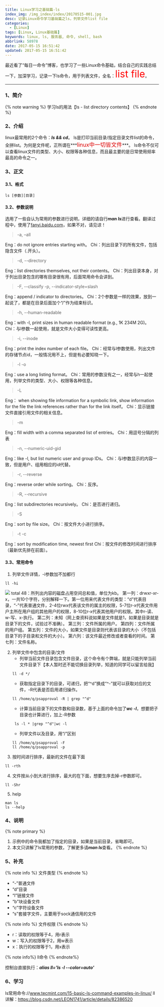 ```yaml
---
title: Linux学习之基础篇-ls
index_img: /img_index/index/20170515-001.jpg
desc: 记录Linux命令学习基础篇之ls，列举文件list file
categories:
  - [Linux]
tags: [Linux, Linux基础篇]
keywords: linux, ls, 服务器, 命令, shell, bash
abbrlink: 58978
date: 2017-05-15 16:51:42
updated: 2017-05-15 16:51:42
---
```


最近看了“每日一命令”博客，也学习了一些Linux命令基础，结合自己的实践总结一下，加深学习，记录一下ls命令，用于列表文件，全名：<font size=6.5 color='red'>list file</font>。

<!--more-->
<hr />

### 1、简介
{% note warning %}
学习ls的用法【ls - list directory contents】
{% endnote %}

### 2、介绍
linux最常用的2个命令：***ls && cd***。
ls是打印当前目录/指定目录文件list的命令，全拼list。为何是文件呢，正所谓在***<font color="#dd0000" size="4">linux中一切皆文件</font>***。 ls命令不仅可以查看linux文件的类型、大小、权限等各种信息，而且最主要的是日常使用频率最高的命令之一。

### 3、正文

#### 3.1、格式

```
ls [参数][目录]
```

#### 3.2、参数说明

选用了一些自认为常用的参数进行说明，详细的请自行***man ls***进行查看。翻译过程中，使用了[fanyi.baidu.com](https://fanyi.baidu.com/)，如果不对，请见谅！

> -a, –all

Eng：do not ignore entries starting with。
Chi：列出目录下的所有文件，包括隐含文件（.开头）。


> -d, --directory

Eng：list directories themselves, not their contents。
Chi：列出目录本身，对于列出目录包含的哪有目录很有用，后面常用命令会讲到。

> -F, --classify
-p, --indicator-style=slash

Eng：append / indicator to directories。
Chi：2个参数是一样的效果，放到一起说了，都是在目录后面加个“/”作为结束标识。

> -h, --human-readable

Eng：with -l, print sizes in human readable format (e.g., 1K 234M 2G)。
Chi：与l参数一起使用，就是文件大小变得可读性更高。

>  -i, --inode

Eng：print the index number of each file。
Chi：经常与l参数使用，列出文件的存储节点id，一般情况用不上，但是有必要知晓一下。

> -l
-o


Eng：use a long listing format。
Chi：常用的参数没有之一，经常与h一起使用，列举文件的类型、大小、权限等各种信息。

> -L

Eng： when showing file information for a symbolic link, show information for the file the link references rather than for the link itself。
Chi：显示链接文件直接引用文件的相关信息。

> -m

Eng：fill width with a comma separated list of entries。
Chi：用逗号分隔的列表

> -n, --numeric-uid-gid

Eng：like -l, but list numeric user and group IDs。
Chi：与l参数显示的内容一致，但是用户、组用相应的id代替。

> -r, --reverse

Eng：reverse order while sorting。
Chi：反序。

> -R, --recursive

Eng：list subdirectories recursively。
Chi：是否进行递归。

>  -S

Eng：sort by file size。
Chi：按文件大小进行排序。

> -t
-c

Eng：sort by modification time, newest first
Chi：按文件的修改时间进行排序（最新优先排在前面）。

#### 3.3、常用命令

1. 列举文件详情，-i参数加不加都行
```
ll -hi
```
![](article_linux_ls_ll.png)
total 48：所列出内容的磁盘占用空间总和值，单位为kb。
第一列：drwxr-xr-x，一共10个字符，分别解释一下。第一位用来代表文件的类型：“d”代表目录，“-”代表普通文件，2-4位rwx代表该文件的属主的权限，5-7位r-x代表文件用户主所在用户组的其他用户的权限，8-10位r-x代表其他用户的权限。其中r-读、w-写、x-执行。
第二列：未知（网上查资料说如果是文件就是1，如果是目录就是目录下的文件，试验过不准确）。
第三列：文件所属的用户。
第四列：文件所属的用户组。
第五列：文件的大小，如果文件是目录则代表该目录的大小（不包括目录下的子目录和文件的大小）。
第六列：该文件最近修改或者查看的时间。
第七列：文件名称。

2. 列举文件中包含的目录/文件
    - 列举当前文件目录包含文件目录，这个命令有个弊端，就是只能列举当前文件目录下【本人暂时还不能切换目录列举，知道的同学可以留言给我】
    ```
    ll -d */
    ```
    - 获取指定目录下的目录，可递归，把“^d”换成“^-”就可以获取对应的文件，-R代表是否启用递归操作。
    ```
    ll /home/q/psapproval -R | grep "^d"
    ```
    - 计算当前目录下的文件数和目录数，基于上面的命令加了***wc -l***，想要把子目录也计算进行，加上-R参数
    ```
     ls -l * |grep "^d"|wc -l
    ```
    - 列举文件以及目录，用“/”区别
    ```
    ll /home/q/psapproval -F
    ll /home/q/psapproval -p
    ```
3. 按时间进行排序，最新的文件在最下面
```
ll -rth
```
4. 文件按从小到大进行排序，最大的在下面，想要生序去掉-r参数即可。
```
ll -Shr
```
5. help
```
man ls
ls --help
```


### 4、说明

{% note primary %}
1. 示例中的命令我都加了指定的目录，如果是当前目录，省略即可。
2. 本文只讲解了ls常用的参数，了解更多请***man ls***查看。
{% endnote %}

### 5、补充

{% note info %}
文件类型
{% endnote %}

- “-”普通文件
- “d”目录
- “l”链接文件
- “b”块设备文件
- “c”字符设备文件
- “s”套接字文件，主要用于sock通信用的文件

{% note info %}
文件权限
{% endnote %}

- r：读取的权限等于4，用r表示
- w：写入的权限等于2，用w表示
- x：执行的权限等于1，用x表示

{% note info%}
ll命令
{% endnote%}

控制台直接执行：***alias ll='ls -l --color=auto'***

### 6、学习

ls常用命令://www.tecmint.com/15-basic-ls-command-examples-in-linux/
ll详解：https://blog.csdn.net/LEON1741/article/details/82386520
